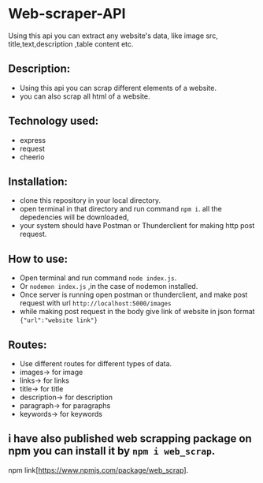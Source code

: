 # Web-scraper-API
Using this api you can extract any website's data, like image src, title,text,description ,table content etc.

## Description:
- Using this api you can scrap different elements of a website.
- you can also scrap all html of a website.

## Technology used:
- express
- request
- cheerio

## Installation:
- clone this repository in your local directory.
- open terminal in that directory and run command `npm i`. all the depedencies will be downloaded,
- your system should have Postman or Thunderclient for making http post request.

## How to use:
- Open terminal and run command `node index.js`.
- Or `nodemon index.js` ,in the case of nodemon installed.
- Once server is running open postman or thunderclient, and make post request with url `http://localhost:5000/images`
- while making post request in the body give link of website in json format `{"url":"website link"}`

## Routes:
- Use different routes for different types of data.
- images-> for image
- links-> for links
- title-> for title
- description-> for description
- paragraph-> for paragraphs
- keywords-> for keywords

## i have also published web scrapping package on npm you can install it by `npm i web_scrap`.
npm link[https://www.npmjs.com/package/web_scrap].
